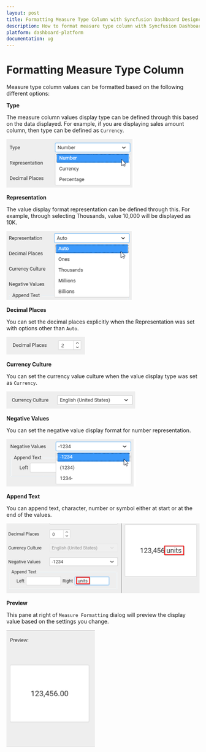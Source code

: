 ```yaml
---
layout: post
title: Formatting Measure Type Column with Syncfusion Dashboard Designer
description: How to format measure type column with Syncfusion Dashboard Designer
platform: dashboard-platform
documentation: ug
---
```


# Formatting Measure Type Column

Measure type column values can be formatted based on the following different options:

**Type**

The measure column values display type can be defined through this based on the data displayed. For example, if you are displaying sales amount column, then type can be defined as `Currency`.

![](images/formattingmeasuretypecolumn_type.png)

**Representation**

The value display format representation can be defined through this. For example, through selecting Thousands, value 10,000 will be displayed as 10K.

![](images/formattingmeasuretypecolumn_representation.png)

**Decimal Places**

You can set the decimal places explicitly when the Representation was set with options other than `Auto`.

![](images/formattingmeasuretypecolumn_decimal.png)

**Currency Culture**

You can set the currency value culture when the value display type was set as `Currency`.

![](images/formattingmeasuretypecolumn_currency.png)

**Negative Values**

You can set the negative value display format for number representation.

![](images/formattingmeasuretypecolumn_negativevalues.png)

**Append Text**

You can append text, character, number or symbol either at start or at the end of the values.

![](images/formattingmeasuretypecolumn_appendtext.png)

**Preview**

This pane at right of `Measure Formatting` dialog will preview the display value based on the settings you change.

![](images/formattingmeasuretypecolumn_preview.png)







